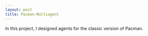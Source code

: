 ```yaml
---
layout: post
title: Pacman-Multiagent
---
```


In this project, I designed agents for the classic version of Pacman.